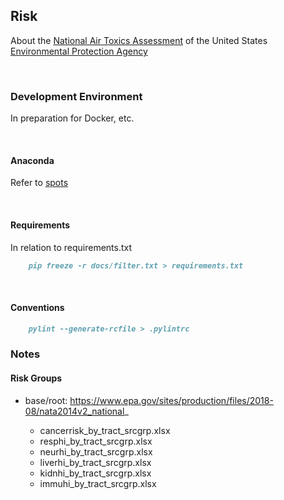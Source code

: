 ## Risk

About the [National Air Toxics Assessment](https://www.epa.gov/national-air-toxics-assessment) of the United 
States [Environmental Protection Agency](https://www.epa.gov/)

<br>

### Development Environment

In preparation for Docker, etc.

<br>

#### Anaconda

Refer to [spots](https://github.com/vetiveria/spots#development-environment)

<br>

#### Requirements

In relation to requirements.txt

```markdown
    pip freeze -r docs/filter.txt > requirements.txt
```

<br>

#### Conventions

```markdown
    pylint --generate-rcfile > .pylintrc
```

### Notes

#### Risk Groups

* base/root: https://www.epa.gov/sites/production/files/2018-08/nata2014v2_national_

  * cancerrisk_by_tract_srcgrp.xlsx  
  * resphi_by_tract_srcgrp.xlsx  
  * neurhi_by_tract_srcgrp.xlsx  
  * liverhi_by_tract_srcgrp.xlsx  
  * kidnhi_by_tract_srcgrp.xlsx  
  * immuhi_by_tract_srcgrp.xlsx
